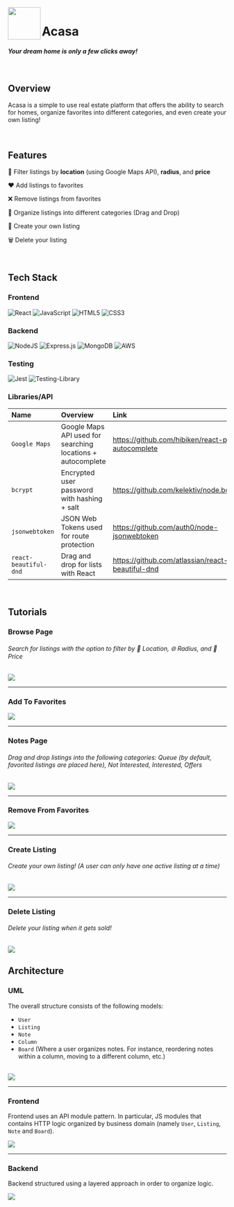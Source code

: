 <img src="frontend/src/assets/logo/logo.svg" width=75 align="left"/>

# Acasa
#### *Your dream home is only a few clicks away!*

<br/>

## Overview
Acasa is a simple to use real estate platform that offers the ability to search for homes, organize favorites into different categories, and even create your own listing!

<br/>

## Features
🔎 Filter listings by **location** (using Google Maps API), **radius**, and **price**

❤️ Add listings to favorites

❌ Remove listings from favorites

📁 Organize listings into different categories (Drag and Drop)

🏡 Create your own listing

🗑️ Delete your listing

<br/>

## Tech Stack
### Frontend
<img alt="React" src="https://img.shields.io/badge/react-%2320232a.svg?style=for-the-badge&logo=react&logoColor=%2361DAFB"/> <img alt="JavaScript" src="https://img.shields.io/badge/javascript-%23323330.svg?style=for-the-badge&logo=javascript&logoColor=%23F7DF1E"/> <img alt="HTML5" src="https://img.shields.io/badge/html5-%23E34F26.svg?style=for-the-badge&logo=html5&logoColor=white"/> <img alt="CSS3" src="https://img.shields.io/badge/css3-%231572B6.svg?style=for-the-badge&logo=css3&logoColor=white"/>

### Backend
<img alt="NodeJS" src="https://img.shields.io/badge/node.js-%2343853D.svg?style=for-the-badge&logo=node-dot-js&logoColor=white"/> <img alt="Express.js" src="https://img.shields.io/badge/express.js-%23404d59.svg?style=for-the-badge&logo=express&logoColor=%2361DAFB"/> <img alt="MongoDB" src ="https://img.shields.io/badge/MongoDB-%234ea94b.svg?style=for-the-badge&logo=mongodb&logoColor=white"/> <img alt="AWS" src="https://img.shields.io/badge/AWS-%23FF9900.svg?style=for-the-badge&logo=amazon-aws&logoColor=white"/>

### Testing
<img alt="Jest" src="https://img.shields.io/badge/-jest-%23C21325?style=for-the-badge&logo=jest&logoColor=white"/> <img alt="Testing-Library" src="https://img.shields.io/badge/-TestingLibrary-%23E33332?style=for-the-badge&logo=testing-library&logoColor=white"/>

### Libraries/API
Name | Overview | Link
:--- | :--- | :---
`Google Maps` | Google Maps API used for searching locations + autocomplete | https://github.com/hibiken/react-places-autocomplete
`bcrypt` | Encrypted user password with hashing + salt | https://github.com/kelektiv/node.bcrypt.js/
`jsonwebtoken` | JSON Web Tokens used for route protection | https://github.com/auth0/node-jsonwebtoken
`react-beautiful-dnd` | Drag and drop for lists with React | https://github.com/atlassian/react-beautiful-dnd

<br/>

## Tutorials

### Browse Page
###### Search for listings with the option to filter by 📍 Location, 🌐 Radius, and 💸 Price 
<img src="frontend/src/assets/tutorials/browse.gif" />

***

### Add To Favorites
<img src="frontend/src/assets/tutorials/favorites.gif" />

***

### Notes Page
###### Drag and drop listings into the following categories: Queue (by default, favorited listings are placed here), Not Interested, Interested, Offers
<img src="frontend/src/assets/tutorials/notes.gif" />

***

### Remove From Favorites
<img src="frontend/src/assets/tutorials/favorites-delete.gif" />

***

### Create Listing
###### Create your own listing! (A user can only have one active listing at a time)
<img src="frontend/src/assets/tutorials/listing-create.gif" />

***

### Delete Listing
###### Delete your listing when it gets sold!
<img src="frontend/src/assets/tutorials/listing-delete.gif" />

## Architecture

### UML
The overall structure consists of the following models:
* `User`
* `Listing`
* `Note`
* `Column`
* `Board` (Where a user organizes notes. For instance, reordering notes within a column, moving to a different column, etc.)
<br/>

<img src="frontend/src/assets/architecture/uml-architecture.svg" />

***

### Frontend
Frontend uses an API module pattern. In particular, JS modules that contains HTTP logic organized by business domain (namely `User`, `Listing`, `Note` and `Board`).
<br/>

<img src="frontend/src/assets/architecture/frontend-architecture.svg" />

***

### Backend
Backend structured using a layered approach in order to organize logic.
<br/>

<img src="frontend/src/assets/architecture/backend-architecture.svg" />
